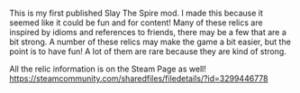 This is my first published Slay The Spire mod. I made this because it seemed like it could be fun and for content! Many of these relics are inspired by idioms and references to friends, there may be a few that are a bit strong. A number of these relics may make the game a bit easier, but the point is to have fun! A lot of them are rare because they are kind of strong.

All the relic information is on the Steam Page as well!
https://steamcommunity.com/sharedfiles/filedetails/?id=3299446778
